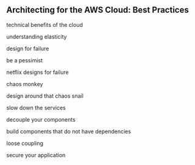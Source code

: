 
Architecting for the AWS Cloud: Best Practices
------------------------------

technical benefits of the cloud

understanding elasticity

design for failure

be a pessimist

netflix designs for failure

chaos monkey

design around that 
chaos snail

slow down the services 

decouple your components

build components that do not have dependencies

loose coupling 

secure your application 
